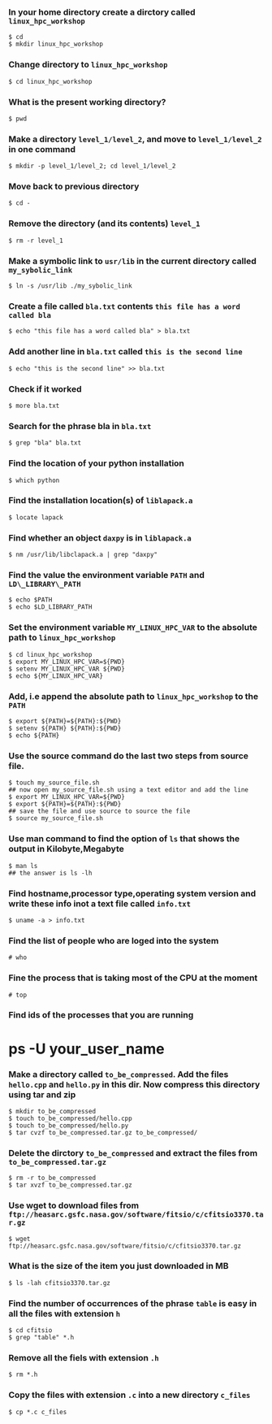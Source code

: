 ### In your home directory create a dirctory called `linux_hpc_workshop`

    $ cd
    $ mkdir linux_hpc_workshop

### Change directory to `linux_hpc_workshop`

    $ cd linux_hpc_workshop

### What is the present working directory?

    $ pwd

### Make a directory `level_1/level_2`, and move to `level_1/level_2` in one command

    $ mkdir -p level_1/level_2; cd level_1/level_2

### Move back to previous directory

    $ cd -

### Remove the directory (and its contents) `level_1`

    $ rm -r level_1

### Make a symbolic link to `usr/lib` in the current directory called `my_sybolic_link`

    $ ln -s /usr/lib ./my_sybolic_link

### Create a file called `bla.txt` contents `this file has a word called bla`

    $ echo "this file has a word called bla" > bla.txt

### Add another line in `bla.txt` called `this is the second line`

    $ echo "this is the second line" >> bla.txt

### Check if it worked

    $ more bla.txt

### Search for the phrase bla in `bla.txt`

    $ grep "bla" bla.txt












### Find the location of your python installation

    $ which python

### Find the installation location(s) of `liblapack.a`

    $ locate lapack

### Find whether an object `daxpy` is in `liblapack.a`

    $ nm /usr/lib/libclapack.a | grep "daxpy"

### Find the value the environment variable `PATH` and `LD\_LIBRARY\_PATH`

    $ echo $PATH
    $ echo $LD_LIBRARY_PATH

### Set the environment variable `MY_LINUX_HPC_VAR` to the absolute path to `linux_hpc_workshop`

    $ cd linux_hpc_workshop
    $ export MY_LINUX_HPC_VAR=${PWD}
    $ setenv MY_LINUX_HPC_VAR ${PWD}
    $ echo ${MY_LINUX_HPC_VAR}

### Add, i.e append the absolute path to `linux_hpc_workshop` to the `PATH`

    $ export ${PATH}=${PATH}:${PWD}
    $ setenv ${PATH} ${PATH}:${PWD}
    $ echo ${PATH}

### Use the source command do the last two steps from source file.

    $ touch my_source_file.sh
    ## now open my_source_file.sh using a text editor and add the line
    $ export MY_LINUX_HPC_VAR=${PWD}
    $ export ${PATH}=${PATH}:${PWD}
    ## save the file and use source to source the file
    $ source my_source_file.sh

### Use man command to find the option of `ls` that shows the output in Kilobyte,Megabyte

    $ man ls
    ## the answer is ls -lh














### Find hostname,processor type,operating system version and write these info inot a text file called `info.txt`

    $ uname -a > info.txt

### Find the list of people who are loged into the system

    # who

### Fine the process that is taking most of the CPU at the moment

    # top

### Find ids of the processes that you are running

  # ps -U your_user_name













### Make a directory called `to_be_compressed`. Add the files `hello.cpp` and `hello.py` in this dir. Now compress this directory using tar and zip

    $ mkdir to_be_compressed
    $ touch to_be_compressed/hello.cpp
    $ touch to_be_compressed/hello.py
    $ tar cvzf to_be_compressed.tar.gz to_be_compressed/

### Delete the dirctory `to_be_compressed` and extract the files from `to_be_compressed.tar.gz`

    $ rm -r to_be_compressed
    $ tar xvzf to_be_compressed.tar.gz

### Use wget to download  files from `ftp://heasarc.gsfc.nasa.gov/software/fitsio/c/cfitsio3370.tar.gz`

    $ wget ftp://heasarc.gsfc.nasa.gov/software/fitsio/c/cfitsio3370.tar.gz

### What is the size of the item you just downloaded in MB

    $ ls -lah cfitsio3370.tar.gz

### Find the number of occurrences of the phrase `table` is easy in all the files with extension `h`

    $ cd cfitsio
    $ grep "table" *.h

### Remove all the fiels with extension `.h`

    $ rm *.h

### Copy the files with extension `.c` into a new directory `c_files`

    $ cp *.c c_files
